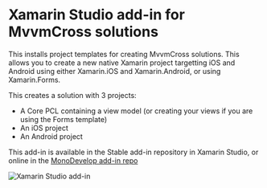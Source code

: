 # Xamarin Studio add-in for MvvmCross solutions

This installs project templates for creating MvvmCross solutions. This allows you to create a new native Xamarin project targetting iOS and Android using either Xamarin.iOS and Xamarin.Android, or using Xamarin.Forms.

This creates a solution with 3 projects:

* A Core PCL containing a view model (or creating your views if you are using the Forms template)
* An iOS project
* An Android project

This add-in is available in the Stable add-in repository in Xamarin Studio, or online in the [MonoDevelop add-in repo](http://addins.monodevelop.com/Project/Index/227)

![Xamarin Studio add-in](https://github.com/jimbobbennett/MvvmCross.XSAddIn/blob/master/Images/XamarinStudioAddIn.png)
